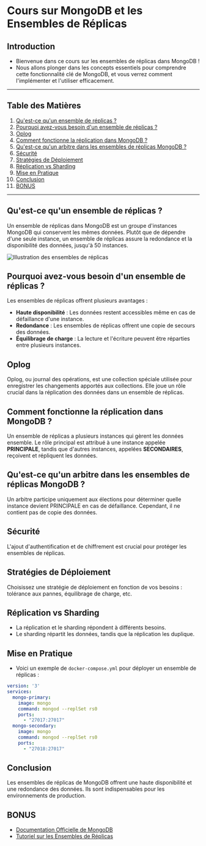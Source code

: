 # Cours sur MongoDB et les Ensembles de Réplicas

## Introduction

- Bienvenue dans ce cours sur les ensembles de réplicas dans MongoDB !
- Nous allons plonger dans les concepts essentiels pour comprendre cette fonctionnalité clé de MongoDB, et vous verrez comment l'implémenter et l'utiliser efficacement.

---

## Table des Matières

1. [Qu'est-ce qu'un ensemble de réplicas ?](#qu-est-ce-qu-un-ensemble-de-réplicas)
2. [Pourquoi avez-vous besoin d'un ensemble de réplicas ?](#pourquoi-avez-vous-besoin-d-un-ensemble-de-réplicas)
3. [Oplog](#oplog)
4. [Comment fonctionne la réplication dans MongoDB ?](#comment-fonctionne-la-réplication-dans-mongodb)
5. [Qu'est-ce qu'un arbitre dans les ensembles de réplicas MongoDB ?](#qu-est-ce-qu-un-arbitre-dans-les-ensembles-de-réplicas-mongodb)
6. [Sécurité](#sécurité)
7. [Stratégies de Déploiement](#stratégies-de-déploiement)
8. [Réplication vs Sharding](#réplication-vs-sharding)
9. [Mise en Pratique](#mise-en-pratique)
10. [Conclusion](#conclusion)
11. [BONUS](#bonus)

---

## Qu'est-ce qu'un ensemble de réplicas ?

Un ensemble de réplicas dans MongoDB est un groupe d'instances MongoDB qui conservent les mêmes données. Plutôt que de dépendre d'une seule instance, un ensemble de réplicas assure la redondance et la disponibilité des données, jusqu'à 50 instances.

![Illustration des ensembles de réplicas](images/replica-set.png)

## Pourquoi avez-vous besoin d'un ensemble de réplicas ?

Les ensembles de réplicas offrent plusieurs avantages :
- **Haute disponibilité** : Les données restent accessibles même en cas de défaillance d'une instance.
- **Redondance** : Les ensembles de réplicas offrent une copie de secours des données.
- **Équilibrage de charge** : La lecture et l'écriture peuvent être réparties entre plusieurs instances.

## Oplog

Oplog, ou journal des opérations, est une collection spéciale utilisée pour enregistrer les changements apportés aux collections. Elle joue un rôle crucial dans la réplication des données dans un ensemble de réplicas.

## Comment fonctionne la réplication dans MongoDB ?

Un ensemble de réplicas a plusieurs instances qui gèrent les données ensemble. Le rôle principal est attribué à une instance appelée **PRINCIPALE**, tandis que d'autres instances, appelées **SECONDAIRES**, reçoivent et répliquent les données.

## Qu'est-ce qu'un arbitre dans les ensembles de réplicas MongoDB ?

Un arbitre participe uniquement aux élections pour déterminer quelle instance devient PRINCIPALE en cas de défaillance. Cependant, il ne contient pas de copie des données.

## Sécurité

L'ajout d'authentification et de chiffrement est crucial pour protéger les ensembles de réplicas.

## Stratégies de Déploiement

Choisissez une stratégie de déploiement en fonction de vos besoins : tolérance aux pannes, équilibrage de charge, etc.

## Réplication vs Sharding

- La réplication et le sharding répondent à différents besoins.
- Le sharding répartit les données, tandis que la réplication les duplique.

## Mise en Pratique

- Voici un exemple de `docker-compose.yml` pour déployer un ensemble de réplicas :

```yaml
version: '3'
services:
  mongo-primary:
    image: mongo
    command: mongod --replSet rs0
    ports:
      - "27017:27017"
  mongo-secondary:
    image: mongo
    command: mongod --replSet rs0
    ports:
      - "27018:27017"
```

## Conclusion

Les ensembles de réplicas de MongoDB offrent une haute disponibilité et une redondance des données. Ils sont indispensables pour les environnements de production.

## BONUS

- [Documentation Officielle de MongoDB](https://docs.mongodb.com/)
- [Tutoriel sur les Ensembles de Réplicas](https://example.com/tutorial-replica-sets)


